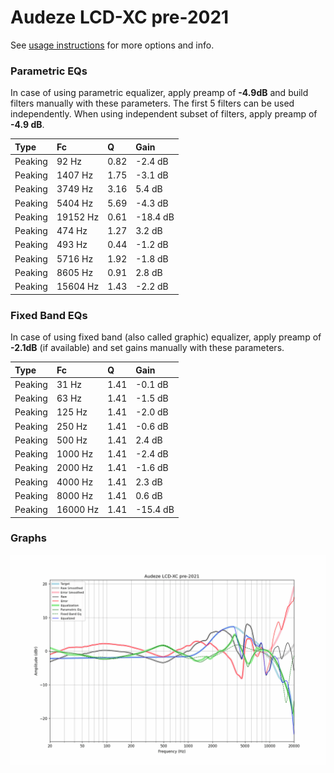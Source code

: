 # Audeze LCD-XC pre-2021
See [usage instructions](https://github.com/jaakkopasanen/AutoEq#usage) for more options and info.

### Parametric EQs
In case of using parametric equalizer, apply preamp of **-4.9dB** and build filters manually
with these parameters. The first 5 filters can be used independently.
When using independent subset of filters, apply preamp of **-4.9 dB**.

| Type    | Fc       |    Q | Gain     |
|:--------|:---------|:-----|:---------|
| Peaking | 92 Hz    | 0.82 | -2.4 dB  |
| Peaking | 1407 Hz  | 1.75 | -3.1 dB  |
| Peaking | 3749 Hz  | 3.16 | 5.4 dB   |
| Peaking | 5404 Hz  | 5.69 | -4.3 dB  |
| Peaking | 19152 Hz | 0.61 | -18.4 dB |
| Peaking | 474 Hz   | 1.27 | 3.2 dB   |
| Peaking | 493 Hz   | 0.44 | -1.2 dB  |
| Peaking | 5716 Hz  | 1.92 | -1.8 dB  |
| Peaking | 8605 Hz  | 0.91 | 2.8 dB   |
| Peaking | 15604 Hz | 1.43 | -2.2 dB  |

### Fixed Band EQs
In case of using fixed band (also called graphic) equalizer, apply preamp of **-2.1dB**
(if available) and set gains manually with these parameters.

| Type    | Fc       |    Q | Gain     |
|:--------|:---------|:-----|:---------|
| Peaking | 31 Hz    | 1.41 | -0.1 dB  |
| Peaking | 63 Hz    | 1.41 | -1.5 dB  |
| Peaking | 125 Hz   | 1.41 | -2.0 dB  |
| Peaking | 250 Hz   | 1.41 | -0.6 dB  |
| Peaking | 500 Hz   | 1.41 | 2.4 dB   |
| Peaking | 1000 Hz  | 1.41 | -2.4 dB  |
| Peaking | 2000 Hz  | 1.41 | -1.6 dB  |
| Peaking | 4000 Hz  | 1.41 | 2.3 dB   |
| Peaking | 8000 Hz  | 1.41 | 0.6 dB   |
| Peaking | 16000 Hz | 1.41 | -15.4 dB |

### Graphs
![](./Audeze%20LCD-XC%20pre-2021.png)